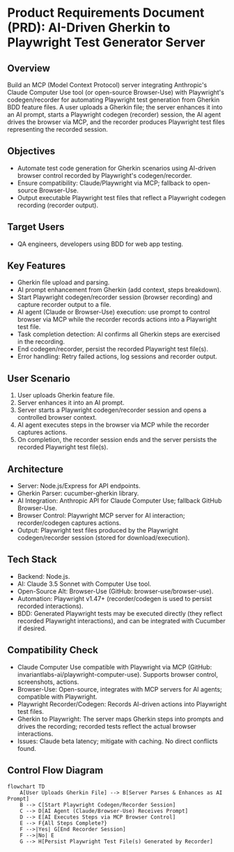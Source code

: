 # Product Requirements Document (PRD): AI-Driven Gherkin to Playwright Test Generator Server

## Overview
Build an MCP (Model Context Protocol) server integrating Anthropic's Claude Computer Use tool (or open-source Browser-Use) with Playwright's codegen/recorder for automating Playwright test generation from Gherkin BDD feature files. A user uploads a Gherkin file; the server enhances it into an AI prompt, starts a Playwright codegen (recorder) session, the AI agent drives the browser via MCP, and the recorder produces Playwright test files representing the recorded session.

## Objectives
- Automate test code generation for Gherkin scenarios using AI-driven browser control recorded by Playwright's codegen/recorder.
- Ensure compatibility: Claude/Playwright via MCP; fallback to open-source Browser-Use.
- Output executable Playwright test files that reflect a Playwright codegen recording (recorder output).

## Target Users
- QA engineers, developers using BDD for web app testing.

## Key Features
- Gherkin file upload and parsing.
- AI prompt enhancement from Gherkin (add context, steps breakdown).
- Start Playwright codegen/recorder session (browser recording) and capture recorder output to a file.
- AI agent (Claude or Browser-Use) execution: use prompt to control browser via MCP while the recorder records actions into a Playwright test file.
- Task completion detection: AI confirms all Gherkin steps are exercised in the recording.
- End codegen/recorder, persist the recorded Playwright test file(s).
- Error handling: Retry failed actions, log sessions and recorder output.

## User Scenario
1. User uploads Gherkin feature file.
2. Server enhances it into an AI prompt.
3. Server starts a Playwright codegen/recorder session and opens a controlled browser context.
4. AI agent executes steps in the browser via MCP while the recorder captures actions.
5. On completion, the recorder session ends and the server persists the recorded Playwright test file(s).

## Architecture
- Server: Node.js/Express for API endpoints.
- Gherkin Parser: cucumber-gherkin library.
- AI Integration: Anthropic API for Claude Computer Use; fallback GitHub Browser-Use.
- Browser Control: Playwright MCP server for AI interaction; recorder/codegen captures actions.
- Output: Playwright test files produced by the Playwright codegen/recorder session (stored for download/execution).

## Tech Stack
- Backend: Node.js.
- AI: Claude 3.5 Sonnet with Computer Use tool.
- Open-Source Alt: Browser-Use (GitHub: browser-use/browser-use).
- Automation: Playwright v1.47+ (recorder/codegen is used to persist recorded interactions).
- BDD: Generated Playwright tests may be executed directly (they reflect recorded Playwright interactions), and can be integrated with Cucumber if desired.

## Compatibility Check
- Claude Computer Use compatible with Playwright via MCP (GitHub: invariantlabs-ai/playwright-computer-use). Supports browser control, screenshots, actions.
- Browser-Use: Open-source, integrates with MCP servers for AI agents; compatible with Playwright.
- Playwright Recorder/Codegen: Records AI-driven actions into Playwright test files.
- Gherkin to Playwright: The server maps Gherkin steps into prompts and drives the recording; recorded tests reflect the actual browser interactions.
- Issues: Claude beta latency; mitigate with caching. No direct conflicts found.

## Control Flow Diagram

```mermaid
flowchart TD
    A[User Uploads Gherkin File] --> B[Server Parses & Enhances as AI Prompt]
    B --> C[Start Playwright Codegen/Recorder Session]
    C --> D[AI Agent (Claude/Browser-Use) Receives Prompt]
    D --> E[AI Executes Steps via MCP Browser Control]
    E --> F{All Steps Complete?}
    F -->|Yes| G[End Recorder Session]
    F -->|No| E
    G --> H[Persist Playwright Test File(s) Generated by Recorder]
```
